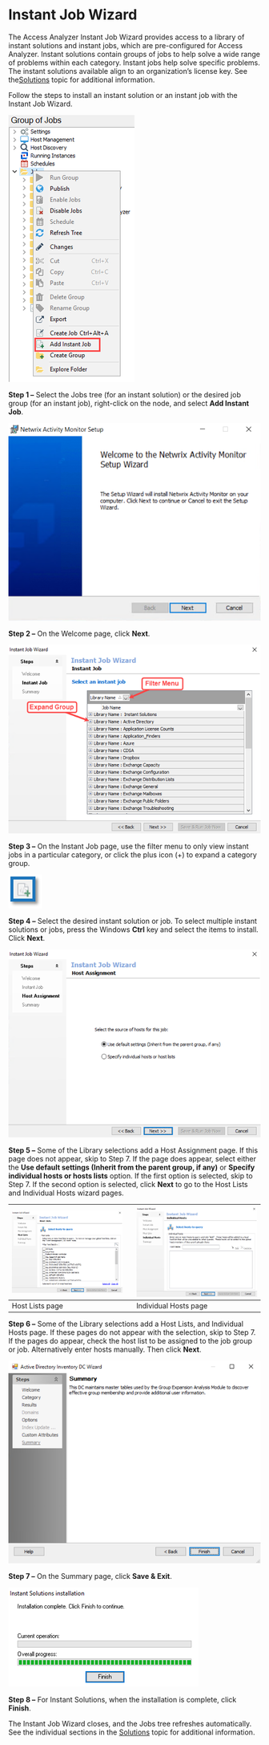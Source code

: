 # Instant Job Wizard

The Access Analyzer Instant Job Wizard provides access to a library of instant solutions and instant jobs, which are pre-configured for Access Analyzer. Instant solutions contain groups of jobs to help solve a wide range of problems within each category. Instant jobs help solve specific problems. The instant solutions available align to an organization’s license key. See the[Solutions](/docs/product_docs/accessanalyzer/accessanalyzer/enterpriseauditor/solutions/overview.md) topic for additional information.

Follow the steps to install an instant solution or an instant job with the Instant Job Wizard.

![Add Instant Job from context menu](/static/img/product_docs/accessanalyzer/accessanalyzer/enterpriseauditor/admin/jobs/instantjobs/addinstantjob.png)

__Step 1 –__ Select the Jobs tree (for an instant solution) or the desired job group (for an instant job), right-click on the node, and select __Add Instant Job__.

![Instant Job Wizard Welcome page](/static/img/product_docs/activitymonitor/activitymonitor/install/welcome.png)

__Step 2 –__ On the Welcome page, click __Next__.

![Instant Job page](/static/img/product_docs/accessanalyzer/accessanalyzer/enterpriseauditor/admin/jobs/instantjobs/instantjob.png)

__Step 3 –__ On the Instant Job page, use the filter menu to only view instant jobs in a particular category, or click the plus icon (+) to expand a category group.

![Selected Instant Job](/static/img/product_docs/accessanalyzer/accessanalyzer/enterpriseauditor/admin/navigate/selectinstantjob.png)

__Step 4 –__ Select the desired instant solution or job. To select multiple instant solutions or jobs, press the Windows __Ctrl__ key and select the items to install. Click __Next__.

![Host Assignment page](/static/img/product_docs/accessanalyzer/accessanalyzer/enterpriseauditor/admin/jobs/instantjobs/hostassignment.png)

__Step 5 –__ Some of the Library selections add a Host Assignment page. If this page does not appear, skip to Step 7. If the page does appear, select either the __Use default settings (Inherit from the parent group, if any)__ or __Specify individual hosts or hosts lists__ option. If the first option is selected, skip to Step 7. If the second option is selected, click __Next__ to go to the Host Lists and Individual Hosts wizard pages.

| ![Host Lists page](/static/img/product_docs/accessanalyzer/accessanalyzer/enterpriseauditor/admin/jobs/instantjobs/hostlists.png) |  | ![Individual Hosts page](/static/img/product_docs/accessanalyzer/accessanalyzer/enterpriseauditor/admin/jobs/instantjobs/individualhosts.png) |
| --- | --- | --- |
| Host Lists page |  | Individual Hosts page |

__Step 6 –__ Some of the Library selections add a Host Lists, and Individual Hosts page. If these pages do not appear with the selection, skip to Step 7. If the pages do appear, check the host list to be assigned to the job group or job. Alternatively enter hosts manually. Then click __Next__.

![Summary page](/static/img/product_docs/accessanalyzer/accessanalyzer/enterpriseauditor/admin/datacollector/adinventory/summary.png)

__Step 7 –__ On the Summary page, click __Save & Exit__.

![Instant Solutions installation dialog](/static/img/product_docs/accessanalyzer/accessanalyzer/enterpriseauditor/admin/jobs/instantjobs/installationcomplete.png)

__Step 8 –__ For Instant Solutions, when the installation is complete, click __Finish__.

The Instant Job Wizard closes, and the Jobs tree refreshes automatically. See the individual sections in the [Solutions](/docs/product_docs/accessanalyzer/accessanalyzer/enterpriseauditor/solutions/overview.md) topic for additional information.

